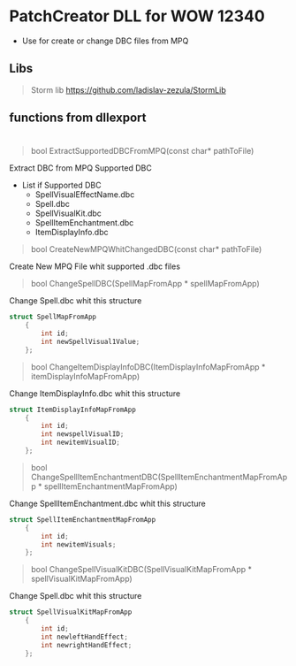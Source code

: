 # PatchCreator DLL for WOW 12340
- Use for create or change DBC files from MPQ
## Libs
>Storm lib https://github.com/ladislav-zezula/StormLib
## functions from dllexport
#
>bool ExtractSupportedDBCFromMPQ(const char* pathToFile)

Extract DBC from MPQ Supported DBC

- List if Supported DBC
    - SpellVisualEffectName.dbc
    - Spell.dbc
    - SpellVisualKit.dbc
    - SpellItemEnchantment.dbc
    - ItemDisplayInfo.dbc

>bool CreateNewMPQWhitChangedDBC(const char* pathToFile)

Create New MPQ File whit supported .dbc files

>bool ChangeSpellDBC(SpellMapFromApp * spellMapFromApp)

Change Spell.dbc whit this structure
```cpp
struct SpellMapFromApp
    {
        int id;
        int newSpellVisual1Value;
    };
```

>bool ChangeItemDisplayInfoDBC(ItemDisplayInfoMapFromApp * itemDisplayInfoMapFromApp)


Change ItemDisplayInfo.dbc whit this structure
```cpp
struct ItemDisplayInfoMapFromApp
    {
        int id;
        int newspellVisualID;
        int newitemVisualID;
    };
```

> bool ChangeSpellItemEnchantmentDBC(SpellItemEnchantmentMapFromApp * spellItemEnchantmentMapFromApp)

Change SpellItemEnchantment.dbc whit this structure
```cpp
struct SpellItemEnchantmentMapFromApp 
    {
        int id;
        int newitemVisuals;
    };
```

>bool ChangeSpellVisualKitDBC(SpellVisualKitMapFromApp * spellVisualKitMapFromApp)


Change Spell.dbc whit this structure
```cpp
struct SpellVisualKitMapFromApp
    {
        int id;
        int newleftHandEffect;
        int newrightHandEffect;
    };
```
